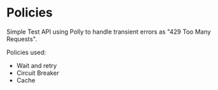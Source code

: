 # Policies
Simple Test API using Polly to handle transient errors as "429 Too Many Requests".

Policies used:
- Wait and retry
- Circuit Breaker
- Cache
